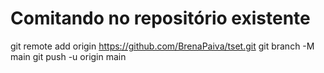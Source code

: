 # Comitando no repositório existente
git remote add origin https://github.com/BrenaPaiva/tset.git
git branch -M main
git push -u origin main

